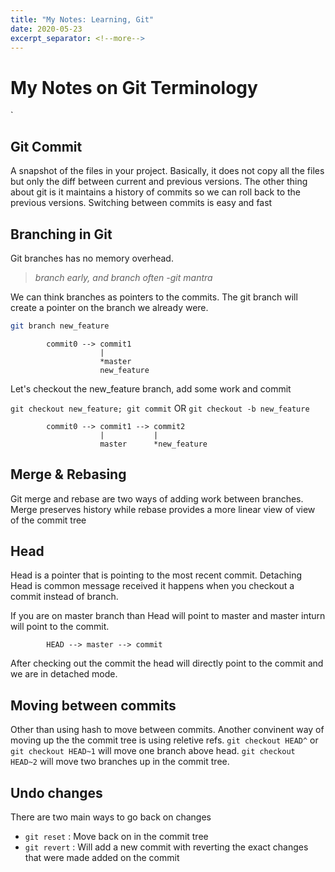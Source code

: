 ```yaml
---
title: "My Notes: Learning, Git"
date: 2020-05-23
excerpt_separator: <!--more-->
---
```

# My Notes on Git Terminology
`
## Git Commit
A snapshot of the files in your project. Basically, it does not copy all the
files but only the diff between current and previous versions. The other thing
about git is it maintains a history of commits so we can roll back to the
previous versions. Switching between commits is easy and fast


## Branching in Git
Git branches has no memory overhead.
> *branch early, and branch often*
>   *-git mantra*

<!--more-->

We can think branches as pointers to the commits. The git branch will create a
pointer on the branch we already were.
```bash
git branch new_feature
```
```
        commit0 --> commit1
                    |
                    *master
                    new_feature
```

Let's checkout the new_feature branch, add some work and commit

`git checkout new_feature; git commit` OR `git checkout -b new_feature`

```
        commit0 --> commit1 --> commit2
                    |           |
                    master      *new_feature
```

## Merge & Rebasing
Git merge and rebase are two ways of adding work between branches. Merge
preserves history while rebase provides a more linear view of view of the commit
tree


## Head
Head is a pointer that is pointing to the most recent commit. Detaching Head is
common message received it happens when you checkout a commit instead of branch.

If you are on master branch than Head will point to master and master inturn
will point to the commit.
```
        HEAD --> master --> commit
```
After checking out the commit the head will directly point to the commit and
we are in detached mode.

## Moving between commits
Other than using hash to move between commits. Another convinent way of moving
up the the commit tree is using reletive refs.
`git checkout HEAD^`  or `git checkout HEAD~1` will move one branch above head.
`git checkout HEAD~2` will move two branches up in the commit tree.

## Undo changes
There are two main ways to go back on changes
- `git reset`  :  Move back on in the commit tree
- `git revert` : Will add a new commit with reverting the exact changes that
were made added on the commit
